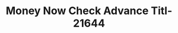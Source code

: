 ---
f_zip-code: 36904
f_state-code: AL
title: Money Now Check Advance Titl-21644
f_phone: 205-459-4371
f_city-only: Butler
f_address: 610 E Pushmataha Street Butler
f_location-unique-id: '21644'
slug: money-now-check-advance-titl-21644
updated-on: '2024-05-30T13:46:58.046Z'
created-on: '2024-05-30T13:36:59.803Z'
published-on: '2024-05-30T13:54:32.469Z'
f_city-state: cms/city/butler-al.md
f_company: cms/company/money-now-check-advance-titl.md
f_state: cms/state/alabama.md
layout: '[payday-loan].html'
tags: payday-loan
---